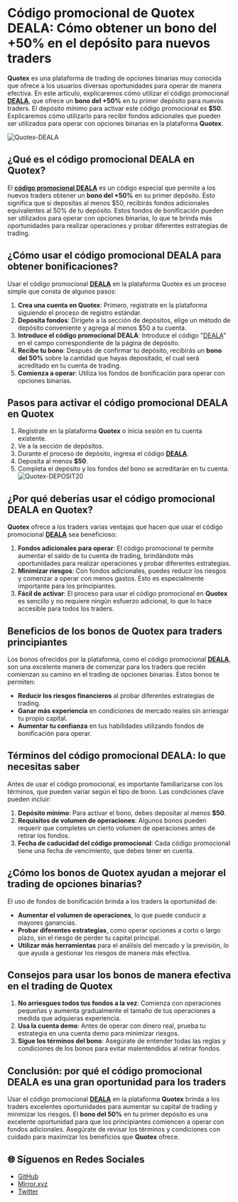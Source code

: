 # Código promocional de Quotex DEALA: Cómo obtener un bono del +50% en el depósito para nuevos traders

**Quotex** es una plataforma de trading de opciones binarias muy conocida que ofrece a los usuarios diversas oportunidades para operar de manera efectiva. En este artículo, explicaremos cómo utilizar el código promocional **[DEALA](https://smartthriftfinder.com/quotex-kpseo)**, que ofrece un **bono del +50%** en tu primer depósito para nuevos traders. El depósito mínimo para activar este código promocional es **$50**. Explicaremos cómo utilizarlo para recibir fondos adicionales que pueden ser utilizados para operar con opciones binarias en la plataforma **Quotex**.

![Quotex-DEALA](https://hackmd.io/_uploads/ByPbJIvJeg.png)

## ¿Qué es el código promocional DEALA en Quotex?

El **[código promocional DEALA](https://smartthriftfinder.com/quotex-kpseo)** es un código especial que permite a los nuevos traders obtener un **bono del +50%** en su primer depósito. Esto significa que si depositas al menos $50, recibirás fondos adicionales equivalentes al 50% de tu depósito. Estos fondos de bonificación pueden ser utilizados para operar con opciones binarias, lo que te brinda más oportunidades para realizar operaciones y probar diferentes estrategias de trading.

## ¿Cómo usar el código promocional DEALA para obtener bonificaciones?

Usar el código promocional **[DEALA](https://smartthriftfinder.com/quotex-kpseo)** en la plataforma Quotex es un proceso simple que consta de algunos pasos:

1. **Crea una cuenta en Quotex**: Primero, regístrate en la plataforma siguiendo el proceso de registro estándar.
2. **Deposita fondos**: Dirígete a la sección de depósitos, elige un método de depósito conveniente y agrega al menos $50 a tu cuenta.
3. **Introduce el código promocional DEALA**: Introduce el código "[DEALA](https://smartthriftfinder.com/quotex-kpseo)" en el campo correspondiente de la página de depósito.
4. **Recibe tu bono**: Después de confirmar tu depósito, recibirás un **bono del 50%** sobre la cantidad que hayas depositado, el cual será acreditado en tu cuenta de trading.
5. **Comienza a operar**: Utiliza los fondos de bonificación para operar con opciones binarias.

## Pasos para activar el código promocional DEALA en Quotex

1. Regístrate en la plataforma **Quotex** o inicia sesión en tu cuenta existente.
2. Ve a la sección de depósitos.
3. Durante el proceso de depósito, ingresa el código **[DEALA](https://smartthriftfinder.com/quotex-kpseo)**.
4. Deposita al menos **$50**.
5. Completa el depósito y los fondos del bono se acreditarán en tu cuenta.
![Quotex-DEPOSIT20](https://hackmd.io/_uploads/BJuT2rvkel.png)
## ¿Por qué deberías usar el código promocional DEALA en Quotex?

**Quotex** ofrece a los traders varias ventajas que hacen que usar el código promocional **[DEALA](https://smartthriftfinder.com/quotex-kpseo)** sea beneficioso:

1. **Fondos adicionales para operar**: El código promocional te permite aumentar el saldo de tu cuenta de trading, brindándote más oportunidades para realizar operaciones y probar diferentes estrategias.
2. **Minimizar riesgos**: Con fondos adicionales, puedes reducir los riesgos y comenzar a operar con menos gastos. Esto es especialmente importante para los principiantes.
3. **Fácil de activar**: El proceso para usar el código promocional en **Quotex** es sencillo y no requiere ningún esfuerzo adicional, lo que lo hace accesible para todos los traders.

## Beneficios de los bonos de Quotex para traders principiantes

Los bonos ofrecidos por la plataforma, como el código promocional **[DEALA](https://smartthriftfinder.com/quotex-kpseo)**, son una excelente manera de comenzar para los traders que recién comienzan su camino en el trading de opciones binarias. Estos bonos te permiten:

- **Reducir los riesgos financieros** al probar diferentes estrategias de trading.
- **Ganar más experiencia** en condiciones de mercado reales sin arriesgar tu propio capital.
- **Aumentar tu confianza** en tus habilidades utilizando fondos de bonificación para operar.

## Términos del código promocional DEALA: lo que necesitas saber

Antes de usar el código promocional, es importante familiarizarse con los términos, que pueden variar según el tipo de bono. Las condiciones clave pueden incluir:

1. **Depósito mínimo**: Para activar el bono, debes depositar al menos **$50**.
2. **Requisitos de volumen de operaciones**: Algunos bonos pueden requerir que completes un cierto volumen de operaciones antes de retirar los fondos.
3. **Fecha de caducidad del código promocional**: Cada código promocional tiene una fecha de vencimiento, que debes tener en cuenta.

## ¿Cómo los bonos de Quotex ayudan a mejorar el trading de opciones binarias?

El uso de fondos de bonificación brinda a los traders la oportunidad de:

- **Aumentar el volumen de operaciones**, lo que puede conducir a mayores ganancias.
- **Probar diferentes estrategias**, como operar opciones a corto o largo plazo, sin el riesgo de perder tu capital principal.
- **Utilizar más herramientas** para el análisis del mercado y la previsión, lo que ayuda a gestionar los riesgos de manera más efectiva.

## Consejos para usar los bonos de manera efectiva en el trading de Quotex

1. **No arriesgues todos tus fondos a la vez**: Comienza con operaciones pequeñas y aumenta gradualmente el tamaño de tus operaciones a medida que adquieras experiencia.
2. **Usa la cuenta demo**: Antes de operar con dinero real, prueba tu estrategia en una cuenta demo para minimizar riesgos.
3. **Sigue los términos del bono**: Asegúrate de entender todas las reglas y condiciones de los bonos para evitar malentendidos al retirar fondos.

## Conclusión: por qué el código promocional DEALA es una gran oportunidad para los traders

Usar el código promocional **[DEALA](https://smartthriftfinder.com/quotex-kpseo)** en la plataforma **Quotex** brinda a los traders excelentes oportunidades para aumentar su capital de trading y minimizar los riesgos. El **bono del 50%** en tu primer depósito es una excelente oportunidad para que los principiantes comiencen a operar con fondos adicionales. Asegúrate de revisar los términos y condiciones con cuidado para maximizar los beneficios que **Quotex** ofrece.
## 🌐 Síguenos en Redes Sociales

- [GitHub](https://github.com/Checked-Promo-Codes)  
- [Mirror.xyz](https://mirror.xyz/0xaFcA0DCAfB999A248e24C9FFCA942c9fbC17B19C)  
- [Twitter](https://x.com/pocketoption100)

